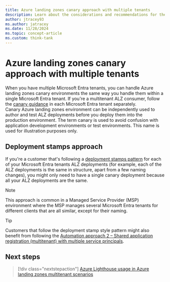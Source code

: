 ```yaml
---
title: Azure landing zones canary approach with multiple tenants
description: Learn about the considerations and recommendations for the canary approach to use when handling multiple Microsoft Entra tenants with Azure landing zones.
author: jtracey93
ms.author: jatracey
ms.date: 11/28/2024
ms.topic: concept-article
ms.custom: think-tank
---
```


# Azure landing zones canary approach with multiple tenants

When you have multiple Microsoft Entra tenants, you can handle Azure landing zones canary environments the same way you handle them within a single Microsoft Entra tenant. If you're a multitenant ALZ consumer, follow the [canary guidance](../../../enterprise-scale/testing-approach.md) in each Microsoft Entra tenant separately.  
Canary Azure landing zones environment can be independently used to author and test ALZ deployments before you deploy them into the production environment. The term canary is used to avoid confusion with application development environments or test environments. This name is used for illustration purposes only.

## Deployment stamps approach

If you're a customer that's following a [deployment stamps pattern](/azure/architecture/patterns/deployment-stamp) for each of your Microsoft Entra tenants ALZ deployments (for example, each of the ALZ deployments is the same in structure, apart from a few naming changes), you might only need to have a single canary deployment because all your ALZ deployments are the same.

>[!NOTE]
> This approach is common in a Managed Service Provider (MSP) environment where the MSP manages several Microsoft Entra tenants for different clients that are all similar, except for their naming.

>[!TIP]
> Customers that follow the deployment stamp style pattern might also benefit from following the [Automation approach 2 – Shared application registration (multitenant) with multiple service principals](automation.md#approach-2--shared-application-registration-multitenant-with-multiple-service-principals).

## Next steps

> [!div class="nextstepaction"]
> [Azure Lighthouse usage in Azure landing zones multitenant scenarios](lighthouse.md)
